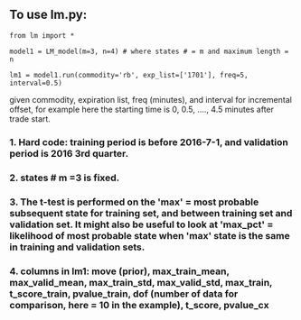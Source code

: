 ## To use lm.py:

`from lm import *`

`model1 = LM_model(m=3, n=4) # where states # = m and maximum length = n`

`lm1 = model1.run(commodity='rb', exp_list=['1701'], freq=5, interval=0.5)`

given commodity, expiration list, freq (minutes), and interval for incremental offset, 
for example here the starting time is 0, 0.5, ...., 4.5 minutes after trade start.

### 1. Hard code: training period is before 2016-7-1, and validation period is 2016 3rd quarter. 

### 2. states # m =3 is fixed.

### 3. The t-test is performed on the 'max' = most probable subsequent state for training set, and between training set and validation set. It might also be useful to look at 'max_pct' = likelihood of most probable state when 'max' state is the same in training and validation sets.


### 4. columns in lm1: move (prior),	max_train_mean,	max_valid_mean,	max_train_std,	max_valid_std,	max_train,	t_score_train,	pvalue_train,	dof (number of data for comparison, here = 10 in the example),	t_score,	pvalue_cx

